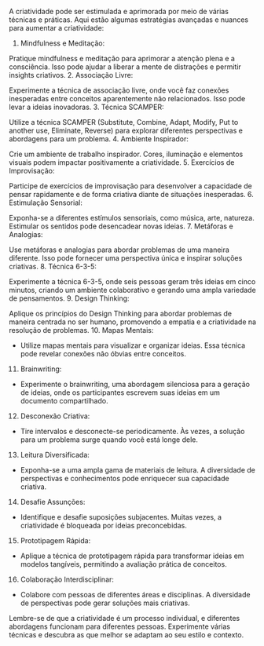 
A criatividade pode ser estimulada e aprimorada por meio de várias técnicas e práticas. Aqui estão algumas estratégias avançadas e nuances para aumentar a criatividade:

1. Mindfulness e Meditação:

Pratique mindfulness e meditação para aprimorar a atenção plena e a consciência. Isso pode ajudar a liberar a mente de distrações e permitir insights criativos.
2. Associação Livre:

Experimente a técnica de associação livre, onde você faz conexões inesperadas entre conceitos aparentemente não relacionados. Isso pode levar a ideias inovadoras.
3. Técnica SCAMPER:

Utilize a técnica SCAMPER (Substitute, Combine, Adapt, Modify, Put to another use, Eliminate, Reverse) para explorar diferentes perspectivas e abordagens para um problema.
4. Ambiente Inspirador:

Crie um ambiente de trabalho inspirador. Cores, iluminação e elementos visuais podem impactar positivamente a criatividade.
5. Exercícios de Improvisação:

Participe de exercícios de improvisação para desenvolver a capacidade de pensar rapidamente e de forma criativa diante de situações inesperadas.
6. Estimulação Sensorial:

Exponha-se a diferentes estímulos sensoriais, como música, arte, natureza. Estimular os sentidos pode desencadear novas ideias.
7. Metáforas e Analogias:

Use metáforas e analogias para abordar problemas de uma maneira diferente. Isso pode fornecer uma perspectiva única e inspirar soluções criativas.
8. Técnica 6-3-5:

Experimente a técnica 6-3-5, onde seis pessoas geram três ideias em cinco minutos, criando um ambiente colaborativo e gerando uma ampla variedade de pensamentos.
9. Design Thinking:

Aplique os princípios do Design Thinking para abordar problemas de maneira centrada no ser humano, promovendo a empatia e a criatividade na resolução de problemas.
10. Mapas Mentais:
- Utilize mapas mentais para visualizar e organizar ideias. Essa técnica pode revelar conexões não óbvias entre conceitos.

11. Brainwriting:
- Experimente o brainwriting, uma abordagem silenciosa para a geração de ideias, onde os participantes escrevem suas ideias em um documento compartilhado.

12. Desconexão Criativa:
- Tire intervalos e desconecte-se periodicamente. Às vezes, a solução para um problema surge quando você está longe dele.

13. Leitura Diversificada:
- Exponha-se a uma ampla gama de materiais de leitura. A diversidade de perspectivas e conhecimentos pode enriquecer sua capacidade criativa.

14. Desafie Assunções:
- Identifique e desafie suposições subjacentes. Muitas vezes, a criatividade é bloqueada por ideias preconcebidas.

15. Prototipagem Rápida:
- Aplique a técnica de prototipagem rápida para transformar ideias em modelos tangíveis, permitindo a avaliação prática de conceitos.

16. Colaboração Interdisciplinar:
- Colabore com pessoas de diferentes áreas e disciplinas. A diversidade de perspectivas pode gerar soluções mais criativas.

Lembre-se de que a criatividade é um processo individual, e diferentes abordagens funcionam para diferentes pessoas. Experimente várias técnicas e descubra as que melhor se adaptam ao seu estilo e contexto.



